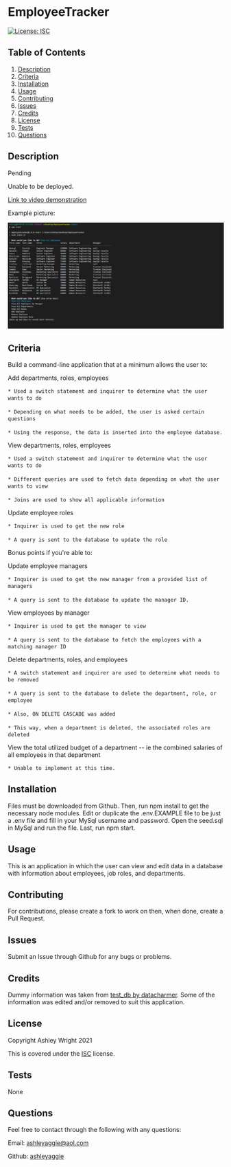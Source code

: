 # EmployeeTracker

[![License: ISC](https://img.shields.io/badge/License-ISC-blue.svg)](https://opensource.org/licenses/ISC)

## Table of Contents

1. [Description](#Description)
2. [Criteria](#Criteria)
3. [Installation](#Installation)
4. [Usage](#Usage)
5. [Contributing](#Contributing)
6. [Issues](#Issues)
7. [Credits](#Credits)
8. [License](#License)
9. [Tests](#Tests)
10. [Questions](#Questions)

## Description

Pending

Unable to be deployed.

[Link to video demonstration](https://drive.google.com/file/d/1JqODEnd3qy2dtn7n_FKd8Y5sKaMwLnTw/view)

Example picture:

![Picture of example database view](./databaseAllEmployees.png)

## Criteria

Build a command-line application that at a minimum allows the user to:

  Add departments, roles, employees

    * Used a switch statement and inquirer to determine what the user wants to do

    * Depending on what needs to be added, the user is asked certain questions

    * Using the response, the data is inserted into the employee database.

  View departments, roles, employees

    * Used a switch statement and inquirer to determine what the user wants to do

    * Different queries are used to fetch data depending on what the user wants to view

    * Joins are used to show all applicable information

  Update employee roles

    * Inquirer is used to get the new role

    * A query is sent to the database to update the role

Bonus points if you're able to:

  Update employee managers

    * Inquirer is used to get the new manager from a provided list of managers

    * A query is sent to the database to update the manager ID.

  View employees by manager

    * Inquirer is used to get the manager to view

    * A query is sent to the database to fetch the employees with a matching manager ID

  Delete departments, roles, and employees

    * A switch statement and inquirer are used to determine what needs to be removed

    * A query is sent to the database to delete the department, role, or employee

    * Also, ON DELETE CASCADE was added

    * This way, when a department is deleted, the associated roles are deleted

  View the total utilized budget of a department -- ie the combined salaries of all employees in that department

    * Unable to implement at this time.

## Installation

Files must be downloaded from Github. Then, run npm install to get the necessary node modules. Edit or duplicate the .env.EXAMPLE file to be just a .env file and fill in your MySql username and password. Open the seed.sql in MySql and run the file. Last, run npm start.

## Usage

This is an application in which the user can view and edit data in a database with information about employees, job roles, and departments.

## Contributing

For contributions, please create a fork to work on then, when done, create a Pull Request.

## Issues

Submit an Issue through Github for any bugs or problems.

## Credits

Dummy information was taken from [test_db by datacharmer](https://github.com/datacharmer/test_db). Some of the information was edited and/or removed to suit this application.

## License

Copyright Ashley Wright 2021

This is covered under the <a href='https://opensource.org/licenses/ISC'>ISC</a> license.

## Tests

None

## Questions

Feel free to contact through the following with any questions:

Email: ashleyaggie@aol.com

Github: <a href='https://github.com/ashleyaggie'>ashleyaggie</a>
